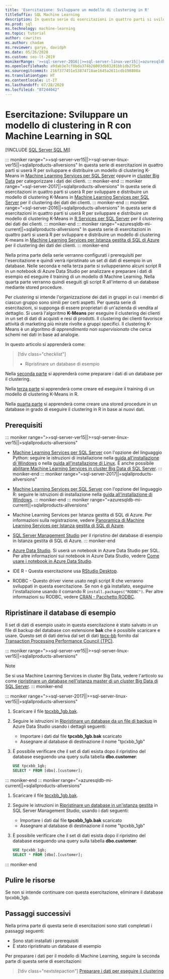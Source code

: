 ```yaml
---
title: 'Esercitazione: Sviluppare un modello di clustering in R'
titleSuffix: SQL Machine Learning
description: In questa serie di esercitazioni in quattro parti si svilupperà un modello per eseguire il clustering in R con Machine Learning in SQL.
ms.prod: sql
ms.technology: machine-learning
ms.topic: tutorial
author: cawrites
ms.author: chadam
ms.reviewer: garye, davidph
ms.date: 05/26/2020
ms.custom: seo-lt-2019
monikerRange: '>=sql-server-2016||>=sql-server-linux-ver15||=azuresqldb-mi-current||=sqlallproducts-allversions'
ms.openlocfilehash: a9dab3e7cf8bda374b26003db83281bb1db275e5
ms.sourcegitcommit: 216f377451e53874718ae1645a2611cdb198808a
ms.translationtype: HT
ms.contentlocale: it-IT
ms.lasthandoff: 07/28/2020
ms.locfileid: "87244042"
---
```

# <a name="tutorial-develop-a-clustering-model-in-r-with-sql-machine-learning"></a>Esercitazione: Sviluppare un modello di clustering in R con Machine Learning in SQL
[!INCLUDE [SQL Server SQL MI](../../includes/applies-to-version/sql-asdbmi.md)]

::: moniker range=">=sql-server-ver15||>=sql-server-linux-ver15||=sqlallproducts-allversions"
In questa serie di esercitazioni in quattro parti si userà R per sviluppare e distribuire un modello di clustering K-Means in [Machine Learning Services per SQL Server](../sql-server-machine-learning-services.md) oppure in [cluster Big Data](../../big-data-cluster/machine-learning-services.md) per categorizzare i dati dei clienti.
::: moniker-end
::: moniker range="=sql-server-2017||=sqlallproducts-allversions"
In questa serie di esercitazioni in quattro parti si userà R per sviluppare e distribuire un modello di clustering K-Means in [Machine Learning Services per SQL Server](../sql-server-machine-learning-services.md) per il clustering dei dati dei clienti.
::: moniker-end
::: moniker range="=sql-server-2016||=sqlallproducts-allversions"
In questa serie di esercitazioni in quattro parti si userà R per sviluppare e distribuire un modello di clustering K-Means in [R Services per SQL Server](../r/sql-server-r-services.md) per il clustering dei dati dei clienti.
::: moniker-end
::: moniker range="=azuresqldb-mi-current||=sqlallproducts-allversions"
In questa serie di esercitazioni in quattro parti si userà R per sviluppare e distribuire un modello di clustering K-means in [Machine Learning Services per Istanza gestita di SQL di Azure](/azure/azure-sql/managed-instance/machine-learning-services-overview) per il clustering dei dati dei clienti.
::: moniker-end

Nella prima parte della serie verranno configurati i prerequisiti per l'esercitazione e quindi verrà ripristinato un set di dati di esempio in un database. Nelle seconda e nella terza parte si svilupperanno alcuni script R in un notebook di Azure Data Studio per analizzare e preparare i dati di esempio ed eseguire il training di un modello di Machine Learning. Nella quarta parte verranno quindi eseguiti gli script R all'interno di un database mediante stored procedure.

Per *clustering* si intende l'organizzazione dei dati in gruppi in cui i membri di ciascun gruppo sono simili per certi aspetti. Per questa serie di esercitazioni, si supponga di essere proprietari di un'azienda di vendita al dettaglio. Si userà l'algoritmo **K-Means** per eseguire il clustering dei clienti in un set di dati di acquisti e resi di prodotti. Il clustering dei clienti favorisce attività di marketing più mirate rivolte a gruppi specifici. Il clustering K-Means è un algoritmo di *apprendimento non supervisionato* che cerca schemi nei dati in base ad analogie.

In questo articolo si apprenderà come:

> [!div class="checklist"]
> * Ripristinare un database di esempio

Nella [seconda parte](r-clustering-model-prepare-data.md) si apprenderà come preparare i dati di un database per il clustering.

Nella [terza parte](r-clustering-model-build.md) si apprenderà come creare ed eseguire il training di un modello di clustering K-Means in R.

Nella [quarta parte](r-clustering-model-deploy.md) si apprenderà come creare una stored procedure in un database in grado di eseguire il clustering in R in base ai nuovi dati.

## <a name="prerequisites"></a>Prerequisiti

::: moniker range=">=sql-server-ver15||>=sql-server-linux-ver15||=sqlallproducts-allversions"
* [Machine Learning Services per SQL Server](../sql-server-machine-learning-services.md) con l'opzione del linguaggio Python: seguire le istruzioni di installazione nella [guida all'installazione di Windows](../install/sql-machine-learning-services-windows-install.md) o nella [guida all'installazione di Linux](https://docs.microsoft.com/sql/linux/sql-server-linux-setup-machine-learning?toc=%2fsql%2fmachine-learning%2ftoc.json&view=sql-server-linux-ver15). È anche possibile [abilitare Machine Learning Services in cluster Big Data di SQL Server](../../big-data-cluster/machine-learning-services.md).
::: moniker-end
::: moniker range="=sql-server-2017||=sqlallproducts-allversions"
* [Machine Learning Services per SQL Server](../sql-server-machine-learning-services.md) con l'opzione del linguaggio R: seguire le istruzioni di installazione nella [guida all'installazione di Windows](../install/sql-machine-learning-services-windows-install.md).
::: moniker-end
::: moniker range="=azuresqldb-mi-current||=sqlallproducts-allversions"
* Machine Learning Services per Istanza gestita di SQL di Azure. Per informazioni sulla registrazione, vedere [Panoramica di Machine Learning Services per Istanza gestita di SQL di Azure](/azure/azure-sql/managed-instance/machine-learning-services-overview).

* [SQL Server Management Studio](../../ssms/download-sql-server-management-studio-ssms.md) per il ripristino del database di esempio in Istanza gestita di SQL di Azure.
::: moniker-end

* [Azure Data Studio](../../azure-data-studio/what-is.md). Si userà un notebook in Azure Data Studio per SQL. Per altre informazioni sui notebook in Azure Data Studio, vedere [Come usare i notebook in Azure Data Studio](../../azure-data-studio/notebooks-guidance.md).

* IDE R - Questa esercitazione usa [RStudio Desktop](https://www.rstudio.com/products/rstudio/download/).

* RODBC - Questo driver viene usato negli script R che verranno sviluppati in questa esercitazione. Se non è già installato, eseguirne l'installazione usando il comando R `install.packages("RODBC")`. Per altre informazioni su RODBC, vedere [CRAN - Pacchetto RODBC](https://CRAN.R-project.org/package=RODBC).

## <a name="restore-the-sample-database"></a>Ripristinare il database di esempio

Il set di dati di esempio usato in questa esercitazione è stato salvato in un file di backup del database con estensione **bak** che è possibile scaricare e usare. Questo set di dati deriva dal set di dati [tpcx-bb](http://www.tpc.org/tpcx-bb/default5.asp) fornito dal [Transaction Processing Performance Council (TPC)](http://www.tpc.org/).

::: moniker range=">=sql-server-ver15||>=sql-server-linux-ver15||=sqlallproducts-allversions"
> [!NOTE]
> Se si usa Machine Learning Services in cluster Big Data, vedere l'articolo su come [ripristinare un database nell'istanza master di un cluster Big Data di SQL Server](../../big-data-cluster/data-ingestion-restore-database.md).
::: moniker-end

::: moniker range=">=sql-server-2017||>=sql-server-linux-ver15||=sqlallproducts-allversions"
1. Scaricare il file [tpcxbb_1gb.bak](https://sqlchoice.blob.core.windows.net/sqlchoice/static/tpcxbb_1gb.bak).

1. Seguire le istruzioni in [Ripristinare un database da un file di backup](../../azure-data-studio/tutorial-backup-restore-sql-server.md#restore-a-database-from-a-backup-file) in Azure Data Studio usando i dettagli seguenti:

   * Importare i dati dal file **tpcxbb_1gb.bak** scaricato
   * Assegnare al database di destinazione il nome "tpcxbb_1gb"

1. È possibile verificare che il set di dati esista dopo il ripristino del database eseguendo una query sulla tabella **dbo.customer**:

    ```sql
    USE tpcxbb_1gb;
    SELECT * FROM [dbo].[customer];
    ```
::: moniker-end
::: moniker range="=azuresqldb-mi-current||=sqlallproducts-allversions"
1. Scaricare il file [tpcxbb_1gb.bak](https://sqlchoice.blob.core.windows.net/sqlchoice/static/tpcxbb_1gb.bak).

1. Seguire le istruzioni in [Ripristinare un database in un'istanza gestita](/azure/sql-database/sql-database-managed-instance-get-started-restore) in SQL Server Management Studio, usando i dati seguenti:

   * Importare i dati dal file **tpcxbb_1gb.bak** scaricato
   * Assegnare al database di destinazione il nome "tpcxbb_1gb"

1. È possibile verificare che il set di dati esista dopo il ripristino del database eseguendo una query sulla tabella **dbo.customer**:

    ```sql
    USE tpcxbb_1gb;
    SELECT * FROM [dbo].[customer];
    ```
::: moniker-end

## <a name="clean-up-resources"></a>Pulire le risorse

Se non si intende continuare con questa esercitazione, eliminare il database tpcxbb_1gb.

## <a name="next-steps"></a>Passaggi successivi

Nella prima parte di questa serie di esercitazioni sono stati completati i passaggi seguenti:

* Sono stati installati i prerequisiti
* È stato ripristinato un database di esempio

Per preparare i dati per il modello di Machine Learning, seguire la seconda parte di questa serie di esercitazioni:

> [!div class="nextstepaction"]
> [Preparare i dati per eseguire il clustering](r-clustering-model-prepare-data.md)
